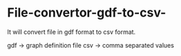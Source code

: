 # File-convertor-gdf-to-csv-
It will convert file in gdf format to csv format.

gdf -> graph definition file
csv -> comma separated values
